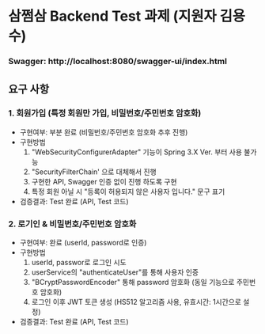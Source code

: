 # 삼쩜삼 Backend Test 과제 (지원자 김용수)

### Swagger: http://localhost:8080/swagger-ui/index.html

## 요구 사항
### 1. 회원가입 (특정 회원만 가입, 비밀번호/주민번호 암호화)
- 구현여부: 부분 완료 (비밀번호/주민번호 암호화 추후 진행)
- 구현방법
  1) "WebSecurityConfigurerAdapter" 기능이 Spring 3.X Ver. 부터 사용 불가능
  2) "SecurityFilterChain' 으로 대체해서 진행
  3) 구현한 API, Swagger 인증 없이 진행 하도록 구현
  4) 특정 회원 아닐 시 "등록이 허용되지 않은 사용자 입니다." 문구 표기
- 검증결과: Test 완료 (API, Test 코드)

### 2. 로기인 & 비밀번호/주민번호 암호화
- 구현여부: 완료 (userId, password로 인증)
- 구현방법
  1) userId, passwor로 로그인 시도
  2) userService의 "authenticateUser"를 통해 사용자 인증
  3) "BCryptPasswordEncoder" 통해 password 암호화 (동일 기능으로 주민번호 암호화)
  4) 로그인 이후 JWT 토큰 생성 (HS512 알고리즘 사용, 유효시간: 1시간으로 설정)
- 검증결과: Test 완료 (API, Test 코드)
